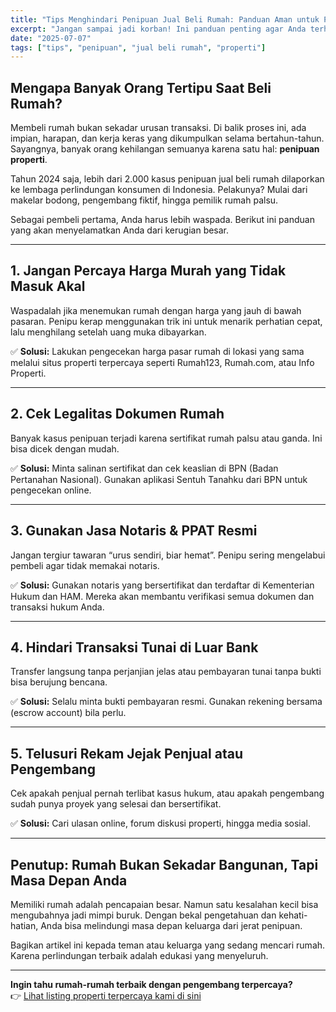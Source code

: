 ```yaml
---
title: "Tips Menghindari Penipuan Jual Beli Rumah: Panduan Aman untuk Pembeli Pertama"
excerpt: "Jangan sampai jadi korban! Ini panduan penting agar Anda terhindar dari penipuan saat membeli rumah, khususnya bagi pembeli pertama."
date: "2025-07-07"
tags: ["tips", "penipuan", "jual beli rumah", "properti"]
---
```


## Mengapa Banyak Orang Tertipu Saat Beli Rumah?

Membeli rumah bukan sekadar urusan transaksi. Di balik proses ini, ada impian, harapan, dan kerja keras yang dikumpulkan selama bertahun-tahun. Sayangnya, banyak orang kehilangan semuanya karena satu hal: **penipuan properti**.

Tahun 2024 saja, lebih dari 2.000 kasus penipuan jual beli rumah dilaporkan ke lembaga perlindungan konsumen di Indonesia. Pelakunya? Mulai dari makelar bodong, pengembang fiktif, hingga pemilik rumah palsu.

Sebagai pembeli pertama, Anda harus lebih waspada. Berikut ini panduan yang akan menyelamatkan Anda dari kerugian besar.

---

## 1. Jangan Percaya Harga Murah yang Tidak Masuk Akal

Waspadalah jika menemukan rumah dengan harga yang jauh di bawah pasaran. Penipu kerap menggunakan trik ini untuk menarik perhatian cepat, lalu menghilang setelah uang muka dibayarkan.

✅ **Solusi:** Lakukan pengecekan harga pasar rumah di lokasi yang sama melalui situs properti terpercaya seperti Rumah123, Rumah.com, atau Info Properti.

---

## 2. Cek Legalitas Dokumen Rumah

Banyak kasus penipuan terjadi karena sertifikat rumah palsu atau ganda. Ini bisa dicek dengan mudah.

✅ **Solusi:** Minta salinan sertifikat dan cek keaslian di BPN (Badan Pertanahan Nasional). Gunakan aplikasi Sentuh Tanahku dari BPN untuk pengecekan online.

---

## 3. Gunakan Jasa Notaris & PPAT Resmi

Jangan tergiur tawaran “urus sendiri, biar hemat”. Penipu sering mengelabui pembeli agar tidak memakai notaris.

✅ **Solusi:** Gunakan notaris yang bersertifikat dan terdaftar di Kementerian Hukum dan HAM. Mereka akan membantu verifikasi semua dokumen dan transaksi hukum Anda.

---

## 4. Hindari Transaksi Tunai di Luar Bank

Transfer langsung tanpa perjanjian jelas atau pembayaran tunai tanpa bukti bisa berujung bencana.

✅ **Solusi:** Selalu minta bukti pembayaran resmi. Gunakan rekening bersama (escrow account) bila perlu.

---

## 5. Telusuri Rekam Jejak Penjual atau Pengembang

Cek apakah penjual pernah terlibat kasus hukum, atau apakah pengembang sudah punya proyek yang selesai dan bersertifikat.

✅ **Solusi:** Cari ulasan online, forum diskusi properti, hingga media sosial.

---

## Penutup: Rumah Bukan Sekadar Bangunan, Tapi Masa Depan Anda

Memiliki rumah adalah pencapaian besar. Namun satu kesalahan kecil bisa mengubahnya jadi mimpi buruk. Dengan bekal pengetahuan dan kehati-hatian, Anda bisa melindungi masa depan keluarga dari jerat penipuan.

Bagikan artikel ini kepada teman atau keluarga yang sedang mencari rumah. Karena perlindungan terbaik adalah edukasi yang menyeluruh.

---

**Ingin tahu rumah-rumah terbaik dengan pengembang terpercaya?**  
👉 [Lihat listing properti terpercaya kami di sini](https://infoproperti.vercel.app/listings)
